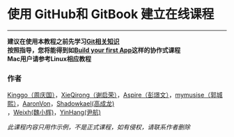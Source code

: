 # 使用 GitHub和 GitBook 建立在线课程

---

**建议在使用本教程之前先学习**[**Git相关知识**](http://git-scm.com/book/zh/v2)  
**按照指导，您将能得到如**[**Build your first App**](https://cooc-china.gitbooks.io/build-your-first-app-course/content/)**这样的协作式课程**  
**Mac用户请参考Linux相应教程**

### 作者

[Kinggo（周庆国）](https://github.com/kinggolzu)，[XieQirong（谢启荣）](https://github.com/XieQirong)，[Aspire（彭璟文）](https://prettyxw.com)，[mymusise（郭城熙）](https://github.com/mymusise)，[AaronVon](https://github.com/AaronVon)，[Shadowkael\(高成龙\)](https://github.com/shadowkael)  
，[Weixh\(魏小辉\)](https://github.com/Weixh121001)，[YinHang\(尹航\)](https://github.com/yinhang2)

_此课程内容只用作示例，不是正式课程，如有侵权，请联系作者删除_

